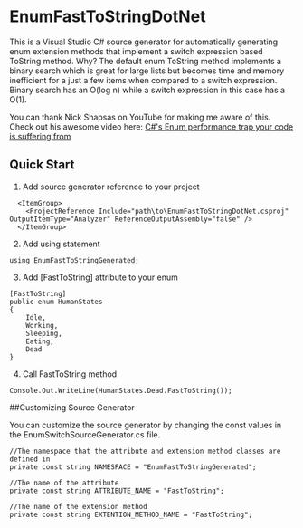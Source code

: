 # EnumFastToStringDotNet

This is a Visual Studio C# source generator for automatically generating enum extension methods that implement a switch expression based ToString method. Why? The default enum ToString method implements a binary search which is great for large lists but becomes time and memory inefficient for a just a few items when compared to a switch expression. Binary search has an O(log n) while a switch expression in this case has a O(1).

You can thank Nick Shapsas on YouTube for making me aware of this. Check out his awesome video here: [C#'s Enum performance trap your code is suffering from](https://www.youtube.com/watch?v=BoE5Y6Xkm6w)

## Quick Start

1. Add source generator reference to your project
```
  <ItemGroup>
    <ProjectReference Include="path\to\EnumFastToStringDotNet.csproj" OutputItemType="Analyzer" ReferenceOutputAssembly="false" />
  </ItemGroup>
```
2. Add using statement
```
using EnumFastToStringGenerated;
```
3. Add [FastToString] attribute to your enum
```
[FastToString]
public enum HumanStates
{
    Idle,
    Working,
    Sleeping,
    Eating,
    Dead
}
```
4. Call FastToString method
```
Console.Out.WriteLine(HumanStates.Dead.FastToString());
```

##Customizing Source Generator

You can customize the source generator by changing the const values in the EnumSwitchSourceGenerator.cs file.
```
//The namespace that the attribute and extension method classes are defined in
private const string NAMESPACE = "EnumFastToStringGenerated";

//The name of the attribute
private const string ATTRIBUTE_NAME = "FastToString";

//The name of the extension method
private const string EXTENTION_METHOD_NAME = "FastToString";
```
